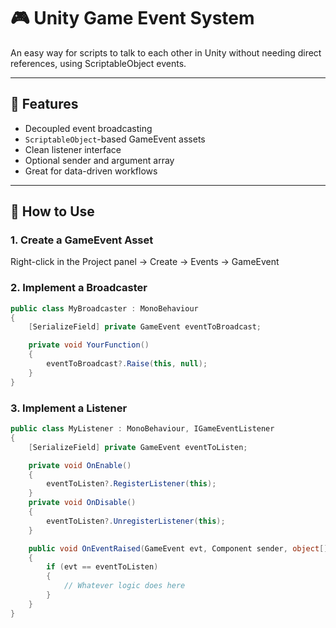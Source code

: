 # 🎮 Unity Game Event System

An easy way for scripts to talk to each other in Unity without needing direct references, using ScriptableObject events.

---

## 🚀 Features

- Decoupled event broadcasting
- `ScriptableObject`-based GameEvent assets
- Clean listener interface
- Optional sender and argument array
- Great for data-driven workflows

---

## 🔧 How to Use

### 1. Create a GameEvent Asset
Right-click in the Project panel → Create → Events → GameEvent

### 2. Implement a Broadcaster
```csharp
public class MyBroadcaster : MonoBehaviour
{
    [SerializeField] private GameEvent eventToBroadcast;

    private void YourFunction()
    {
        eventToBroadcast?.Raise(this, null);
    }
}
```

### 3. Implement a Listener

```csharp
public class MyListener : MonoBehaviour, IGameEventListener
{
    [SerializeField] private GameEvent eventToListen;

    private void OnEnable()
    {
        eventToListen?.RegisterListener(this);
    }
    private void OnDisable()
    {
        eventToListen?.UnregisterListener(this);
    }

    public void OnEventRaised(GameEvent evt, Component sender, object[] args)
    {
        if (evt == eventToListen)
        {
            // Whatever logic does here
        }
    }
}
```

